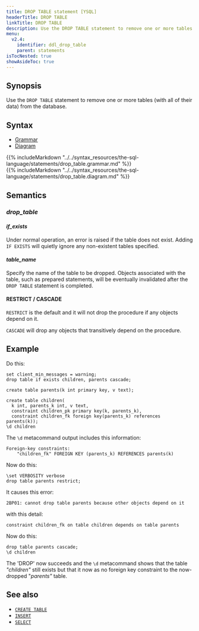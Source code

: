 ```yaml
---
title: DROP TABLE statement [YSQL]
headerTitle: DROP TABLE
linkTitle: DROP TABLE
description: Use the DROP TABLE statement to remove one or more tables (with all of their data) from the database.
menu:
  v2.4:
    identifier: ddl_drop_table
    parent: statements
isTocNested: true
showAsideToc: true
---
```


## Synopsis

Use the `DROP TABLE` statement to remove one or more tables (with all of their data) from the database.

## Syntax

<ul class="nav nav-tabs nav-tabs-yb">
  <li >
    <a href="#grammar" class="nav-link active" id="grammar-tab" data-toggle="tab" role="tab" aria-controls="grammar" aria-selected="true">
      <i class="fas fa-file-alt" aria-hidden="true"></i>
      Grammar
    </a>
  </li>
  <li>
    <a href="#diagram" class="nav-link" id="diagram-tab" data-toggle="tab" role="tab" aria-controls="diagram" aria-selected="false">
      <i class="fas fa-project-diagram" aria-hidden="true"></i>
      Diagram
    </a>
  </li>
</ul>

<div class="tab-content">
  <div id="grammar" class="tab-pane fade show active" role="tabpanel" aria-labelledby="grammar-tab">
  {{% includeMarkdown "../../syntax_resources/the-sql-language/statements/drop_table.grammar.md" %}}
  </div>
  <div id="diagram" class="tab-pane fade" role="tabpanel" aria-labelledby="diagram-tab">
  {{% includeMarkdown "../../syntax_resources/the-sql-language/statements/drop_table.diagram.md" %}}
  </div>
</div>

## Semantics

### *drop_table*

#### *if_exists*

Under normal operation, an error is raised if the table does not exist.  Adding `IF EXISTS` will quietly ignore any non-existent tables specified.

#### *table_name*

Specify the name of the table to be dropped. Objects associated with the table, such as prepared statements, will be eventually invalidated after the `DROP TABLE` statement is completed.

#### RESTRICT / CASCADE

`RESTRICT` is the default and it will not drop the procedure if any objects depend on it.

`CASCADE` will drop any objects that transitively depend on the procedure.

## Example

Do this:

```plpgsql
set client_min_messages = warning;
drop table if exists children, parents cascade;

create table parents(k int primary key, v text);

create table children(
  k int, parents_k int, v text,
  constraint children_pk primary key(k, parents_k),
  constraint children_fk foreign key(parents_k) references parents(k));
\d children
```
The `\d` metacommand output includes this information:

```
Foreign-key constraints:
    "children_fk" FOREIGN KEY (parents_k) REFERENCES parents(k)
```
Now do this:

```plpgsql
\set VERBOSITY verbose
drop table parents restrict;
```

It causes this error:

```
2BP01: cannot drop table parents because other objects depend on it
```

with this detail:

```
constraint children_fk on table children depends on table parents
```

Now do this:

```plpgsql
drop table parents cascade;
\d children
```

The 'DROP' now succeeds and the `\d` metacommand shows that the table _"children"_ still exists but that it now as no foreign key constraint to the now-dropped "_parents"_ table.

## See also

- [`CREATE TABLE`](../ddl_create_table)
- [`INSERT`](../dml_insert)
- [`SELECT`](../dml_select)

```

```
